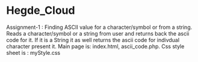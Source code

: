 Hegde_Cloud
===========
Assignment-1 : Finding ASCII value for a character/symbol or from a string. Reads a character/symbol or a string from user and returns back the ascii code for it. If it is a String it as well returns the ascii code for indivdual character present it.
Main page is: index.html, ascii_code.php.
Css style sheet is : myStyle.css
